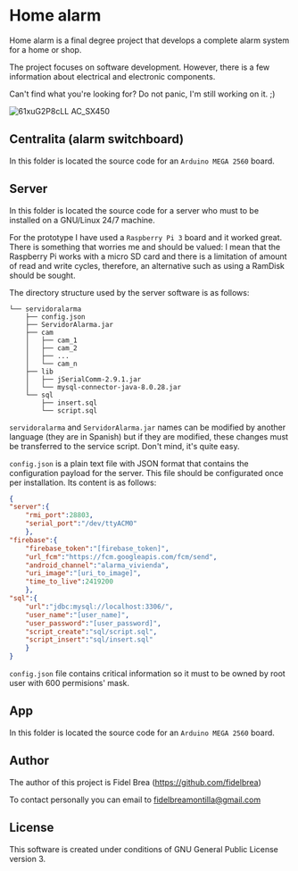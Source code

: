 # Home alarm

Home alarm is a final degree project that develops a complete alarm system for a home or shop.

The project focuses on software development. However, there is a few information about electrical and electronic components.

Can't find what you're looking for? Do not panic, I'm still working on it.  ;)

![61xuG2P8cLL _AC_SX450_](https://user-images.githubusercontent.com/55228730/164787151-0edceca5-9fa5-4367-a6a1-032ab7e3010f.jpg)

## Centralita (alarm switchboard)

In this folder is located the source code for an `Arduino MEGA 2560` board.

## Server

In this folder is located the source code for a server who must to be installed on a GNU/Linux 24/7 machine.

For the prototype I have used a `Raspberry Pi 3` board and it worked great. There is something that worries me and should be valued: I mean that the Raspberry Pi works with a micro SD card and there is a limitation of amount of read and write cycles, therefore, an alternative such as using a RamDisk should be sought.

The directory structure used by the server software is as follows:

```
└── servidoralarma
    ├── config.json
    ├── ServidorAlarma.jar
    ├── cam
    │   ├── cam_1
    │   ├── cam_2
    │   ├── ...
    │   └── cam_n
    ├── lib
    │   ├── jSerialComm-2.9.1.jar
    │   └── mysql-connector-java-8.0.28.jar
    └── sql
        ├── insert.sql
        └── script.sql
```

`servidoralarma` and `ServidorAlarma.jar` names can be modified by another language (they are in Spanish) but if they are modified, these changes must be transferred to the service script. Don't mind, it's quite easy.

`config.json` is a plain text file with JSON format that contains the configuration payload for the server. This file should be configurated once per installation. Its content is as follows:

```json
{
"server":{
	"rmi_port":28803,
	"serial_port":"/dev/ttyACM0"
	},
"firebase":{
	"firebase_token":"[firebase_token]",
	"url_fcm":"https://fcm.googleapis.com/fcm/send",
	"android_channel":"alarma_vivienda",
	"uri_image":"[uri_to_image]",
	"time_to_live":2419200
	},
"sql":{
	"url":"jdbc:mysql://localhost:3306/",
	"user_name":"[user_name]",
	"user_password":"[user_password]",
	"script_create":"sql/script.sql",
	"script_insert":"sql/insert.sql"
	}
}
```
`config.json` file contains critical information so it must to be owned by root user with 600 permisions' mask.

## App

In this folder is located the source code for an `Arduino MEGA 2560` board.

## Author

The author of this project is Fidel Brea (https://github.com/fidelbrea)

To contact personally you can email to fidelbreamontilla@gmail.com

## License

This software is created under conditions of GNU General Public License version 3.
